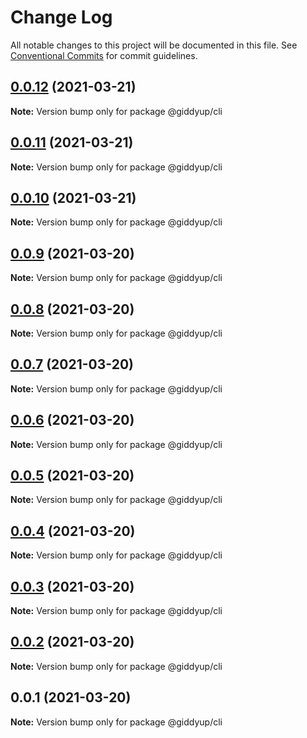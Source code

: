 # Change Log

All notable changes to this project will be documented in this file.
See [Conventional Commits](https://conventionalcommits.org) for commit guidelines.

## [0.0.12](https://github.com/tokenrodeo/Rodeo/compare/@giddyup/cli@0.0.11...@giddyup/cli@0.0.12) (2021-03-21)

**Note:** Version bump only for package @giddyup/cli





## [0.0.11](https://github.com/tokenrodeo/Rodeo/compare/@giddyup/cli@0.0.10...@giddyup/cli@0.0.11) (2021-03-21)

**Note:** Version bump only for package @giddyup/cli





## [0.0.10](https://github.com/tokenrodeo/Rodeo/compare/@giddyup/cli@0.0.9...@giddyup/cli@0.0.10) (2021-03-21)

**Note:** Version bump only for package @giddyup/cli





## [0.0.9](https://github.com/tokenrodeo/Rodeo/compare/@giddyup/cli@0.0.8...@giddyup/cli@0.0.9) (2021-03-20)

**Note:** Version bump only for package @giddyup/cli





## [0.0.8](https://github.com/tokenrodeo/Rodeo/compare/@giddyup/cli@0.0.7...@giddyup/cli@0.0.8) (2021-03-20)

**Note:** Version bump only for package @giddyup/cli





## [0.0.7](https://github.com/tokenrodeo/Rodeo/compare/@giddyup/cli@0.0.6...@giddyup/cli@0.0.7) (2021-03-20)

**Note:** Version bump only for package @giddyup/cli





## [0.0.6](https://github.com/tokenrodeo/Rodeo/compare/@giddyup/cli@0.0.5...@giddyup/cli@0.0.6) (2021-03-20)

**Note:** Version bump only for package @giddyup/cli





## [0.0.5](https://github.com/tokenrodeo/Rodeo/compare/@giddyup/cli@0.0.4...@giddyup/cli@0.0.5) (2021-03-20)

**Note:** Version bump only for package @giddyup/cli





## [0.0.4](https://github.com/tokenrodeo/Rodeo/compare/@giddyup/cli@0.0.3...@giddyup/cli@0.0.4) (2021-03-20)

**Note:** Version bump only for package @giddyup/cli





## [0.0.3](https://github.com/tokenrodeo/Rodeo/compare/@giddyup/cli@0.0.2...@giddyup/cli@0.0.3) (2021-03-20)

**Note:** Version bump only for package @giddyup/cli





## [0.0.2](https://github.com/tokenrodeo/Rodeo/compare/@giddyup/cli@0.0.1...@giddyup/cli@0.0.2) (2021-03-20)

**Note:** Version bump only for package @giddyup/cli





## 0.0.1 (2021-03-20)

**Note:** Version bump only for package @giddyup/cli
